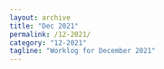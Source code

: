 ```yaml
---
layout: archive
title: "Dec 2021"
permalink: /12-2021/
category: "12-2021"
tagline: "Worklog for December 2021"
---
```

